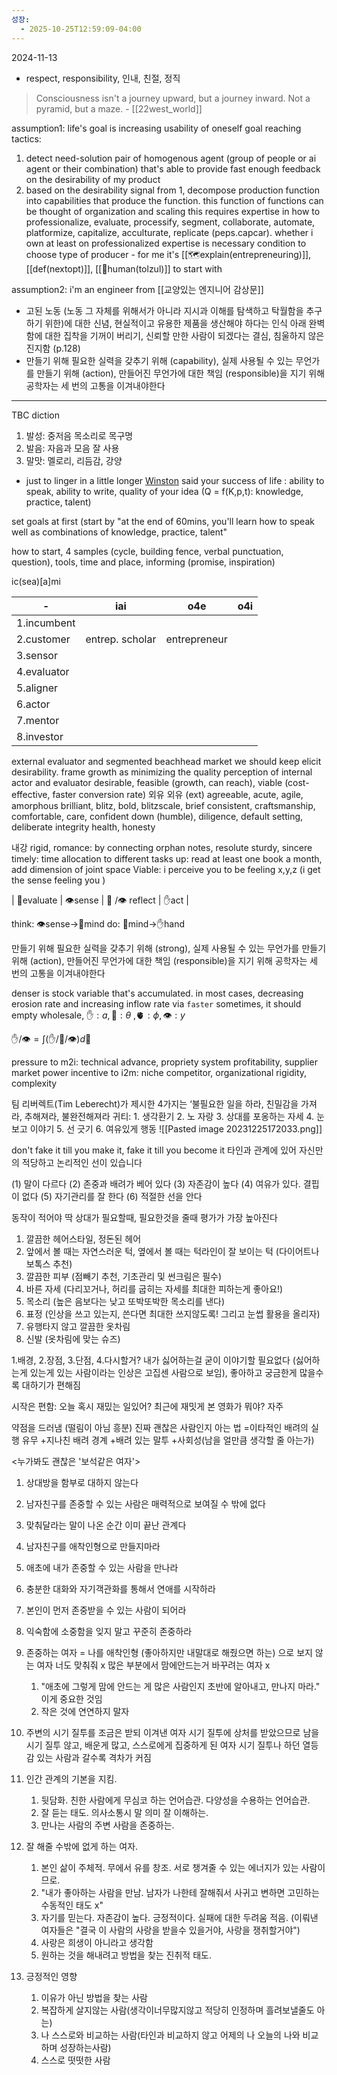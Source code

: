 ```yaml
---
성장:
  - 2025-10-25T12:59:09-04:00
---
```

2024-11-13
- respect, responsibility, 인내, 친절, 정직

> Consciousness isn't a journey upward, but a journey inward. Not a pyramid, but a maze. - [[22west_world]]

assumption1: life's goal is increasing usability of oneself
goal reaching tactics: 
1. detect need-solution pair of homogenous agent (group of people or ai agent or their combination) that's able to provide fast enough feedback on the desirability of my product
2. based on the desirability signal from 1, decompose production function into capabilities that produce the function. this function of functions can be thought of organization and scaling this requires expertise in how to professionalize, evaluate, processify, segment, collaborate, automate, platformize, capitalize,  acculturate,  replicate (peps.capcar). whether i own at least on professionalized expertise is necessary condition to choose type of producer - for me it's [[🗺️explain(entrepreneuring)]], [[def(nextopt)]], [[🌙human(tolzul)]] to start with

assumption2: i'm an engineer
from [[교양있는 엔지니어 감상문]]
- 고된 노동 (노동 그 자체를 위해서가 아니라 지시과 이해를 탐색하고 탁월함을 추구하기 위한)에 대한 신념, 현실적이고 유용한 제품을 생산해야 하다는 인식 아래 완벽함에 대한 집착을 기꺼이 버리기, 신뢰할 만한 사람이 되겠다는 결심, 침울하지 않은 진지함 (p.128)
- 만들기 위해 필요한 실력을 갖추기 위해 (capability), 실제 사용될 수 있는 무언가를 만들기 위해 (action), 만들어진 무언가에 대한 책임 (responsible)을 지기 위해 공학자는 세 번의 고통을 이겨내야한다

---
TBC
diction
1. 발성: 중저음 목소리로 목구명
2. 발음: 자음과 모음 잘 사용
3. 말맛: 멜로리, 리듬감, 강양
- just to linger in a little longer
[Winston](https://www.youtube.com/watch?v=jS-Jk9fT7uQ&ab_channel=JASONMEDIA) said your success of life : ability to speak, ability to write, quality of your idea (Q = f(K,p,t): knowledge, practice, talent)

set goals at first (start by "at the end of 60mins, you'll learn how to speak well as combinations of knowledge, practice, talent"

how to start, 4 samples (cycle, building fence, verbal punctuation, question), tools, time and place, informing (promise, inspiration)

ic(sea)[a]mi

| -           | iai             | o4e          | o4i |
| ----------- | --------------- | ------------ | --- |
| 1.incumbent |                 |              |     |
| 2.customer  | entrep. scholar | entrepreneur |     |
| 3.sensor    |                 |              |     |
| 4.evaluator |                 |              |     |
| 5.aligner   |                 |              |     |
| 6.actor     |                 |              |     |
| 7.mentor    |                 |              |     |
| 8.investor  |                 |              |     |
external evaluator and segmented beachhead market we should keep elicit desirability. 
frame growth as minimizing the quality perception of internal actor and evaluator
desirable, feasible (growth, can reach), viable (cost-effective, faster conversion rate)
외유
외유 (ext)
agreeable, acute, agile, amorphous
brilliant, blitz, bold, blitzscale, brief
consistent, craftsmanship, comfortable, care, confident
down (humble), diligence, default setting, deliberate
integrity
health, honesty

내강
rigid, romance: by connecting orphan notes, resolute
sturdy, sincere
timely: time allocation to different tasks
up: read at least one book a month, add dimension of joint space
Viable: 
i perceive you to be feeling x,y,z (i get the sense feeling you )

| 🧠evaluate | 👁️sense | 🧠 /👁️ reflect | ✋act |

think: 👁️sense->🧠mind
do: 🧠mind->✋hand


 만들기 위해 필요한 실력을 갖추기 위해 (strong), 실제 사용될 수 있는 무언가를 만들기 위해 (action), 만들어진 무언가에 대한 책임 (responsible)을 지기 위해 공학자는 세 번의 고통을 이겨내야한다

denser is stock variable that's accumulated. in most cases, decreasing erosion rate and increasing inflow rate via `faster`  sometimes, it should empty wholesale, 
$✋:a,🧠:\theta$ ,🫀$:\phi,👁️:y$

$✋/👁️ = \int (✋/🧠/👁️) d🧠$

pressure to m2i: technical advance, propriety system profitability, supplier market power
incentive to i2m: niche competitor, organizational rigidity, complexity

팀 리버렉트(Tim Leberecht)가 제시한 4가지는 ‘불필요한 일을 하라, 친밀감을 가져라, 추해져라, 불완전해져라
귀티: 1. 생각환기 2. 노 자랑 3. 상대를 포옹하는 자세 4. 눈 보고 이야기 5. 선 긋기 6. 여유있게 행동
![[Pasted image 20231225172033.png]]

don't fake it till you make it, fake it till you become it
타인과 관계에 있어 자신만의 적당하고 논리적인 선이 있습니다

(1) 말이 다르다 (2) 존중과 배려가 베어 있다 (3) 자존감이 높다 (4) 여유가 있다. 결핍이 없다 (5) 자기관리를 잘 한다 (6) 적절한 선을 안다

동작이 적어야
딱 상대가 필요할때, 필요한것을 줄때 평가가 가장 높아진다

1. 깔끔한 헤어스타일, 정돈된 헤어
2. 앞에서 볼 때는 자연스러운 턱, 옆에서 볼 때는 턱라인이 잘 보이는 턱 (다이어트나 보톡스 추천)
3. 깔끔한 피부 (점빼기 추천, 기초관리 및 썬크림은 필수)
4. 바른 자세 (다리꼬거나, 허리를 굽히는 자세를 최대한 피하는게 좋아요!)
5. 목소리 (높은 음보다는 낮고 또박또박한 목소리를 낸다)
6. 표정 (인상을 쓰고 있는지, 쓴다면 최대한 쓰지않도록! 그리고 눈썹 활용을 올리자)
7. 유행타지 않고 깔끔한 옷차림
8. 신발 (옷차림에 맞는 슈즈)

1.배경, 2.장점, 3.단점, 4.다시할거?
내가 싫어하는걸 굳이 이야기할 필요없다 (싫어하는게 있는게 있는 사람이라는 인상은 고집센 사람으로 보임), 좋아하고 궁금한게 많을수록 대하기가 편해짐

시작은 편함: 오늘 혹시 재밌는 일있어? 최근에 재밋게 본 영화가 뭐야? 자주

약점을 드러냄 (떨림이 아님 흥분)
진짜 괜찮은 사람인지 아는 법 =이타적인 배려의 실행 유무 +지나친 배려 경계 +배려 있는 말투 +사회성(남을 얼만큼 생각할 줄 아는가)

<누가봐도 괜찮은 '보석같은 여자'>
1. 상대방을 함부로 대하지 않는다
2. 남자친구를 존중할 수 있는 사람은 매력적으로 보여질 수 밖에 없다
3. 맞춰달라는 말이 나온 순간 이미 끝난 관계다
4. 남자친구를 애착인형으로 만들지마라
5. 애초에 내가 존중할 수 있는 사람을 만나라
6. 충분한 대화와 자기객관화를 통해서 연애를 시작하라
7. 본인이 먼저 존중받을 수 있는 사람이 되어라
8. 익숙함에 소중함을 잊지 말고 꾸준히 존중하라

1. 존중하는 여자 = 나를 애착인형 (좋아하지만 내말대로 해줬으면 하는) 으로 보지 않는 여자 너도 맞춰줘 x 많은 부분에서 맘에안드는거 바꾸려는 여자 x 
	1) "애초에 그렇게 맘에 안드는 게 많은 사람인지 초반에 알아내고, 만나지 마라." 이게 중요한 것임 
	2) 작은 것에 연연하지 말자 
2. 주변의 시기 질투를 조금은 받되 이겨낸 여자 시기 질투에 상처를 받았으므로 남을 시기 질투 않고, 배운게 많고, 스스로에게 집중하게 된 여자 시기 질투나 하던 열등감 있는 사람과 갈수록 격차가 커짐 
3. 인간 관계의 기본을 지킴. 
	1) 뒷담화. 친한 사람에게 무심코 하는 언어습관. 다양성을 수용하는 언어습관. 
	2) 잘 듣는 태도. 의사소통시 말 의미 잘 이해하는. 
	3) 만나는 사람의 주변 사람을 존중하는.
4. 잘 해줄 수밖에 없게 하는 여자. 
	1) 본인 삶이 주체적. 무에서 유를 창조. 서로 챙겨줄 수 있는 에너지가 있는 사람이므로. 
	2) "내가 좋아하는 사람을 만남. 남자가 나한테 잘해줘서 사귀고 변하면 고민하는 수동적인 태도 x" 
	3) 자기를 믿는다. 자존감이 높다. 긍정적이다. 실패에 대한 두려움 적음. (이뤄낸 여자들은 "결국 이 사람의 사랑을 받을수 있을거야, 사랑을 쟁취할거야")
	4) 사랑은 희생이 아니라고 생각함 
	5) 원하는 것을 해내려고 방법을 찾는 진취적 태도.
5. 긍정적인 영향
	1) 이유가 아닌 방법을 찾는 사람 
	2) 복잡하게 살지않는 사람(생각이너무많지않고 적당히 인정하며 흘려보낼줄도 아는) 
	3) 나 스스로와 비교하는 사람(타인과 비교하지 않고 어제의 나 오늘의 나와 비교하며 성장하는사람) 
	4) 스스로 떳떳한 사람
